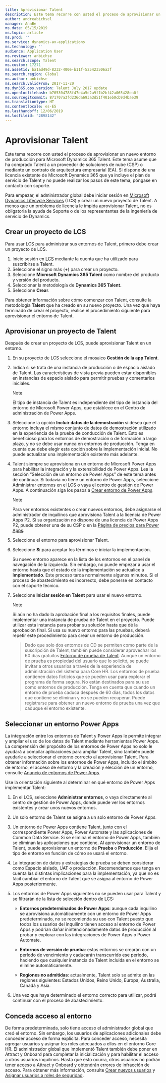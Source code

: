 ```yaml
---
title: Aprovisionar Talent
description: Este tema recorre con usted el proceso de aprovisionar un nuevo entorno para Microsoft Dynamics 365 Talent.
author: andreabichsel
manager: AnnBe
ms.date: 05/15/2019
ms.topic: article
ms.prod: ''
ms.service: dynamics-ax-applications
ms.technology: ''
audience: Application User
ms.reviewer: anbichse
ms.search.scope: Talent
ms.custom: 17271
ms.assetid: ba1ad49d-8232-400e-b11f-525423506a3f
ms.search.region: Global
ms.author: anbichse
ms.search.validFrom: 2017-11-20
ms.dyn365.ops.version: Talent July 2017 update
ms.openlocfilehash: b705304788f47e4a5d2a9f1b2bf42a065428ea0f
ms.sourcegitcommit: 871707a3fd236da693a3d51f401eb0cb9d4bae39
ms.translationtype: HT
ms.contentlocale: es-ES
ms.lasthandoff: 12/06/2019
ms.locfileid: "2898142"
---
```

# <a name="provision-talent"></a>Aprovisionar Talent

Este tema recorre con usted el proceso de aprovisionar un nuevo entorno de producción para Microsoft Dynamics 365 Talent. Este tema asume que ha comprado Talent a un proveedor de soluciones de nube (CSP) o mediante un contrato de arquitectura empresarial (EA). Si dispone de una licencia existente de Microsoft Dynamics 365 que ya incluye el plan de servicio de Talent y no puede realizar los pasos de este tema, póngase en contacto con soporte.

Para empezar, el administrador global debe iniciar sesión en [Microsoft Dynamics Lifecycle Services](https://lcs.dynamics.com) (LCS) y crear un nuevo proyecto de Talent. A menos que un problema de licencia le impida aprovisionar Talent, no es obligatoria la ayuda de Soporte o de los representantes de la ingeniería de servicio de Dynamics.

## <a name="create-an-lcs-project"></a>Crear un proyecto de LCS
Para usar LCS para administrar sus entornos de Talent, primero debe crear un proyecto de LCS.

1. Inicie sesión en [LCS](https://lcs.dynamics.com/Logon/Index) mediante la cuenta que ha utilizado para suscribirse a Talent.
2. Seleccione el signo más (**+**) para crear un proyecto.
3. Seleccione **Microsoft Dynamics 365 Talent** como nombre del producto y versión del producto.
4. Seleccionar la metodología de **Dynamics 365 Talent**.
5. Seleccione **Crear**.

Para obtener información sobre cómo comenzar con Talent, consulte la metodología **Talent** que ha creado en su nuevo proyecto. Una vez que haya terminado de crear el proyecto, realice el procedimiento siguiente para aprovisionar el entorno de Talent.

## <a name="provision-a-talent-project"></a>Aprovisionar un proyecto de Talent
Después de crear un proyecto de LCS, puede aprovisionar Talent en un entorno.

1. En su proyecto de LCS seleccione el mosaico **Gestión de la app Talent**.
2. Indica si se trata de una instancia de producción o de espacio aislado de Talent. Las características de vista previa pueden estar disponibles en instancias de espacio aislado para permitir pruebas y comentarios iniciales. 
    > [!NOTE]
    > El tipo de instancia de Talent es independiente del tipo de instancia del entorno de Microsoft Power Apps, que establece en el Centro de administración de Power Apps.
3. Seleccione la opción **Incluir datos de la demostración** si desea que el entorno incluya el mismo conjunto de datos de demostración utilizado en la experiencia de la prueba de conducción de Talent. Esto es beneficioso para los entornos de demostración o de formación a largo plazo, y no se debe usar nunca en entornos de producción.  Tenga en cuenta que debe elegir esta opción sobre la implementación inicial. No puede actualizar una implementación existente más adelante.
4. Talent siempre se aprovisiona en un entorno de Microsoft Power Apps para habilitar la integración y la extensibilidad de Power Apps. Lea la sección “Selección de un entorno de Power Apps” de este tema antes de continuar. Si todavía no tiene un entorno de Power Apps, seleccione Administrar entornos en el LCS o vaya el centro de gestión de Power Apps. A continuación siga los pasos a [Crear entorno de Power Apps](https://docs.microsoft.com/powerapps/administrator/create-environment).

    > [!NOTE]
    > Para ver entornos existentes o crear nuevos entornos, debe asignarse el administrador de inquilinos que aprovisiona Talent a la licencia de Power Apps P2. Si su organización no dispone de una licencia de Power Apps P2, puede obtener una de su CSP o en la [Página de precios para Power Apps](https://powerapps.microsoft.com/pricing/).

5. Seleccione el entorno para aprovisionar Talent.
6. Seleccione **Sí** para aceptar los términos e iniciar la implementación.

    Su nuevo entorno aparece en la lista de los entornos en el panel de navegación de la izquierda. Sin embargo, no puede empezar a usar el entorno hasta que el estado de la implementación se actualice a **Implementado**. Este proceso tarda normalmente algunos minutos. Si el proceso de abastecimiento es incorrecto, debe ponerse en contacto con el soporte técnico.

7. Seleccione **Iniciar sesión en Talent** para usar el nuevo entorno.

    > [!NOTE]
    > Si aún no ha dado la aprobación final a los requisitos finales, puede implementar una instancia de prueba de Talent en el proyecto. Puede utilizar esta instancia para probar su solución hasta que dé la aprobación final. Si usa su nuevo entorno para las pruebas, deberá repetir este procedimiento para crear un entorno de producción.

    > Dado que solo dos entornos de CD se permiten como parte de la suscripción de Talent, también puede considerar aprovechar los 60 días gratuitos [Entorno de prueba de Talent](https://dynamics.microsoft.com/talent/overview/). Aunque un entorno de prueba es propiedad del usuario que lo solicitó, se puede invitar a otros usuarios a través de la experiencia de administración del sistema para Core HR. Los entornos de prueba contienen datos ficticios que se pueden usar para explorar el programa de forma segura. No están destinados para su uso como entornos de producción. Tenga en cuenta que cuando un entorno de prueba caduca después de 60 días, todos los datos que contiene se eliminan y no se pueden recuperar. Puede registrarse para obtener un nuevo entorno de prueba una vez que caduque el entorno existente.

## <a name="select-a-power-apps-environment"></a>Seleccionar un entorno Power Apps

La integración entre los entornos de Talent y Power Apps le permite integrar y ampliar el uso de los datos de Talent mediante herramientas Power Apps. La comprensión del propósito de los entornos de Power Apps no solo le ayudará a compilar aplicaciones para ampliar Talent, sino también puede ayudarle a seleccionar el entorno correcto al aprovisionar Talent. Para obtener información sobre los entornos de Power Apps, incluido el ámbito de entorno, el acceso de entorno y la creación y elección de un entorno, consulte [Anuncio de entornos de Power Apps](https://powerapps.microsoft.com/blog/powerapps-environments/). 

Use la orientación siguiente al determinar en qué entorno de Power Apps implementar Talent: 

1. En el LCS, seleccione **Administrar entornos**, o vaya directamente al centro de gestión de Power Apps, donde puede ver los entornos existentes y crear unos nuevos entornos.
2. Un solo entorno de Talent se asigna a un solo entorno de Power Apps.
3. Un entorno de Power Apps contiene Talent, junto con el correspondiente Power Apps, Power Automate y las aplicaciones de Common Data Service. Si se elimina el entorno de Power Apps, también se eliminan las aplicaciones que contiene. Al aprovisionar un entorno de Talent, puede aprovisionar un entorno de **Prueba** o **Producción**. Elija el tipo de entorno en función de cómo se usará el entorno. 
4. La integración de datos y estrategias de prueba se deben considerar como Espacio aislado, UAT o producción. Recomendamos que tenga en cuenta las distintas implicaciones para la implementación, ya que no es fácil cambiar el entorno de Talent que se asigna al entorno de Power Apps posteriormente.
5. Los entornos de Power Apps siguientes no se pueden usar para Talent y se filtrarán de la lista de selección dentro de LCS:
 
    - **Entornos predeterminados de Power Apps**: aunque cada inquilino se aprovisiona automáticamente con un entorno de Power Apps predeterminado, no se recomienda su uso con Talent puesto que todos los usuarios del inquilino tienen acceso al entorno de Power Apps y podrían dañar inintencionadamente datos de producción al probar y explorar con las integraciones de Power Apps o Power Automate.
   
    - **Entornos de versión de prueba**: estos entornos se crearán con un período de vencimiento y caducarán transcurrido ese periodo, haciendo que cualquier instancia de Talent incluida en el entorno se elimine automáticamente.
   
    - **Regiones no admitidas**: actualmente, Talent solo se admite en las regiones siguientes: Estados Unidos, Reino Unido, Europa, Australia, Canadá y Asia.
  
6. Una vez que haya determinado el entorno correcto para utilizar, podrá continuar con el proceso de abastecimiento. 
 
## <a name="grant-access-to-the-environment"></a>Conceda acceso al entorno
De forma predeterminada, solo tiene acceso el administrador global que creó el entorno. Sin embargo, los usuarios de aplicaciones adicionales debe conceder acceso de forma explícita. Para conceder acceso, necesita agregar usuarios y asignar los roles adecuados a ellos en el entorno Core HR. El administrador global que implementó Talent también debe poner en Attract y Onboard para completar la inicialización y para habilitar el acceso a otros usuarios inquilinos.  Hasta que esto ocurra, otros usuarios no podrán tener acceso a Attract y Onboard y obtendrán errores de infracción de acceso. Para obtener más información, consulte [Crear nuevos usuarios](https://docs.microsoft.com/dynamics365/unified-operations/dev-itpro/sysadmin/tasks/create-new-users) y [Asignar usuarios a roles de seguridad](https://docs.microsoft.com/dynamics365/unified-operations/dev-itpro/sysadmin/tasks/assign-users-security-roles). 
